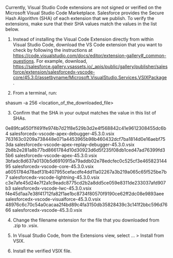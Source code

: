 Currently, Visual Studio Code extensions are not signed or verified on the
Microsoft Visual Studio Code Marketplace. Salesforce provides the Secure Hash
Algorithm (SHA) of each extension that we publish. To verify the extensions,
make sure that their SHA values match the values in the list below.

1. Instead of installing the Visual Code Extension directly from within Visual
   Studio Code, download the VS Code extension that you want to check by
   following the instructions at
   https://code.visualstudio.com/docs/editor/extension-gallery#_common-questions.
   For example, download,
   https://salesforce.gallery.vsassets.io/_apis/public/gallery/publisher/salesforce/extension/salesforcedx-vscode-core/45.3.0/assetbyname/Microsoft.VisualStudio.Services.VSIXPackage.

2. From a terminal, run:

shasum -a 256 <location_of_the_downloaded_file>

3. Confirm that the SHA in your output matches the value in this list of SHAs.

0e89fca650f1f491fe974b7d21f8e529b3d2e4f568842c41e9612308455dc6b4  salesforcedx-vscode-apex-debugger-45.3.0.vsix
763163c0209a738448e071a4453965b98b460432dcf7ba1814d0e16aebf753da  salesforcedx-vscode-apex-replay-debugger-45.3.0.vsix
2b8b2e281a8b77bd8661784d10d30923d6d5f235f08db1ced47ad76399fd35b6  salesforcedx-vscode-apex-45.3.0.vsix
3bfadc8d637a0130b5d6910915a79addb02e78edcfec0c525cf3e46582314495  salesforcedx-vscode-core-45.3.0.vsix
a6051784d78adf31b407955cefacdfe4dd11a02267a3b219a065c65f525be7b7  salesforcedx-vscode-lightning-45.3.0.vsix
c3e7afe45d24e7f2a1c9eadc8775cd2b2a8dd5ce059e8311de233037afd907b3  salesforcedx-vscode-lwc-45.3.0.vsix
f4e45d1aa7e38f41712fa82f1ae1bc8734f80570f9190ce62ff2dc08e9893aee  salesforcedx-vscode-visualforce-45.3.0.vsix
48976c6c70c54a0cacaa2f4bd89c4fa3150db35828439c3c141f2bbc596d7666  salesforcedx-vscode-45.3.0.vsix


4. Change the filename extension for the file that you downloaded from .zip to
.vsix.

5. In Visual Studio Code, from the Extensions view, select ... > Install from
VSIX.

6. Install the verified VSIX file.
